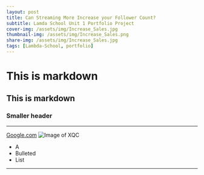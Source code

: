 ```yaml
---
layout: post
title: Can Streaming More Increase your Follower Count? 
subtitle: Lamda School Unit 1 Portfolio Project
cover-img: /assets/img/Increase_Sales.jpg
thumbnail-img: /assets/img/Increase_Sales.png
share-img: /assets/img/Increase_Sales.jpg
tags: [Lambda-School, portfolio]
---
```


# This is markdown

## This is markdown

### Smaller header

---

[Google.com](https://www.google.com/)
![Image of XQC](https://upload.wikimedia.org/wikipedia/commons/f/f5/XQc_at_OWWC.jpg)

- A
- Bulleted
- List

---
